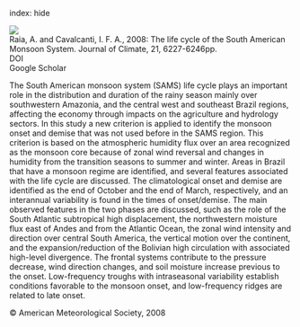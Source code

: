 index: hide

<div class="Citation">
    <div class="Citation-thumb CitationThumb-linked"  data-href="https://doi.org/10.1175/2008jcli2249.1">
      <img src="https://static.claimspace.cloud/climate-study-static/refs/thumbs/14/Raia_and_Cavalcanti_2008-thumb.png" />
    </div>

  <div class="Citation-body">
    <div class="Citation-text">Raia, A. and Cavalcanti, I. F. A., 2008: The life cycle of the South American Monsoon System. <span class="Article-journal">Journal of Climate, </span><span class="Article-volume">21, </span>6227-6246pp.</div>
    <div class="Citation-links">
      <div class="CitationLink" data-href="https://doi.org/10.1175/2008jcli2249.1">
        <div class="CitationLink-icon CitationLink-Doi"></div>
        <div class="CitationLink-text">DOI</div>
      </div>
      <div class="CitationLink" data-href="https://scholar.google.com/scholar?q=10.1175/2008jcli2249.1">
        <div class="CitationLink-icon CitationLink-Scholar"></div>
        <div class="CitationLink-text">Google Scholar</div>
      </div>
    </div>
  </div>
</div>

The South American monsoon system (SAMS) life cycle plays an important role in the distribution and duration of the rainy season mainly over southwestern Amazonia, and the central west and southeast Brazil regions, affecting the economy through impacts on the agriculture and hydrology sectors. In this study a new criterion is applied to identify the monsoon onset and demise that was not used before in the SAMS region. This criterion is based on the atmospheric humidity flux over an area recognized as the monsoon core because of zonal wind reversal and changes in humidity from the transition seasons to summer and winter. Areas in Brazil that have a monsoon regime are identified, and several features associated with the life cycle are discussed. The climatological onset and demise are identified as the end of October and the end of March, respectively, and an interannual variability is found in the times of onset/demise. The main observed features in the two phases are discussed, such as the role of the South Atlantic subtropical high displacement, the northwestern moisture flux east of Andes and from the Atlantic Ocean, the zonal wind intensity and direction over central South America, the vertical motion over the continent, and the expansion/reduction of the Bolivian high circulation with associated high-level divergence. The frontal systems contribute to the pressure decrease, wind direction changes, and soil moisture increase previous to the onset. Low-frequency troughs with intraseasonal variability establish conditions favorable to the monsoon onset, and low-frequency ridges are related to late onset.

<div class="Citation-copy">
&copy; American Meteorological Society, 2008
</div>